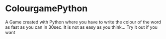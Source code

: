 # ColourgamePython
A Game created with Python where you have to write the colour of the word as fast as you can in 30sec.
It is not as easy as you think...
Try it out if you want

